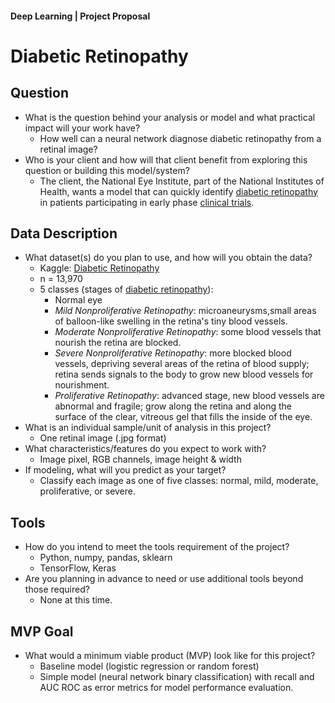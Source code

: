 #### Deep Learning | Project Proposal

# Diabetic Retinopathy   

## Question
* What is the question behind your analysis or model and what practical impact will your work have?
    * How well can a neural network diagnose diabetic retinopathy from a retinal image?  
* Who is your client and how will that client benefit from exploring this question or building this model/system?
    * The client, the National Eye Institute, part of the National Institutes of Health, wants a model that can quickly identify [diabetic retinopathy](https://www.nei.nih.gov/learn-about-eye-health/eye-conditions-and-diseases/diabetic-retinopathy) in patients participating in early phase [clinical trials](https://iovs.arvojournals.org/article.aspx?articleid=2565675). 

## Data Description
* What dataset(s) do you plan to use, and how will you obtain the data? 
    * Kaggle: [Diabetic Retinopathy](https://www.kaggle.com/datasets/sachinkumar413/diabetic-retinopathy-preprocessed-dataset)
    * n = 13,970
    * 5 classes (stages of [diabetic retinopathy](https://www.nei.nih.gov/sites/default/files/health-pdfs/diabeticretino.pdf)):
        * Normal eye
        * *Mild Nonproliferative Retinopathy*: microaneurysms,small areas of balloon-like swelling in the retina's tiny blood vessels. 
        * *Moderate Nonproliferative Retinopathy*: some blood vessels that nourish the retina are blocked.
        * *Severe Nonproliferative Retinopathy*: more blocked blood vessels, depriving several areas of the retina of blood supply; retina sends signals to the body to grow new blood vessels for nourishment.
        * *Proliferative Retinopathy*: advanced stage, new blood vessels are abnormal and fragile; grow along the retina and along the surface of the clear, vitreous gel that fills the inside of the eye. 
* What is an individual sample/unit of analysis in this project?
    * One retinal image (.jpg format)
* What characteristics/features do you expect to work with?
    * Image pixel, RGB channels, image height & width
* If modeling, what will you predict as your target?
    * Classify each image as one of five classes: normal, mild, moderate, proliferative, or severe. 
    
## Tools
* How do you intend to meet the tools requirement of the project?
    * Python, numpy, pandas, sklearn 
    * TensorFlow, Keras
* Are you planning in advance to need or use additional tools beyond those required?
    * None at this time.

## MVP Goal
* What would a minimum viable product (MVP) look like for this project?
    * Baseline model (logistic regression or random forest)
    * Simple model (neural network binary classification) with recall and AUC ROC as error metrics for model performance evaluation.
    